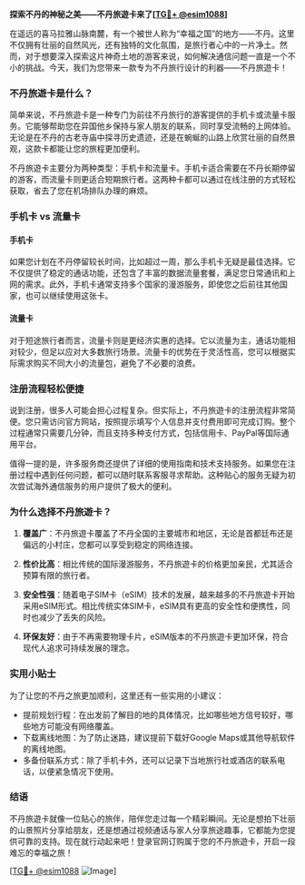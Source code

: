 **探索不丹的神秘之美——不丹旅遊卡来了[[TG💪+ @esim1088](https://t.me/s/esim1088)]**

在遥远的喜马拉雅山脉南麓，有一个被世人称为“幸福之国”的地方——不丹。这里不仅拥有壮丽的自然风光，还有独特的文化氛围，是旅行者心中的一片净土。然而，对于想要深入探索这片神奇土地的游客来说，如何解决通信问题一直是一个不小的挑战。今天，我们为您带来一款专为不丹旅行设计的利器——不丹旅遊卡！

### 不丹旅遊卡是什么？

简单来说，不丹旅遊卡是一种专门为前往不丹旅行的游客提供的手机卡或流量卡服务。它能够帮助您在异国他乡保持与家人朋友的联系，同时享受流畅的上网体验。无论是在不丹的古老寺庙中探寻历史遗迹，还是在蜿蜒的山路上欣赏壮丽的自然景观，这款卡都能让您的旅程更加便利。

不丹旅遊卡主要分为两种类型：手机卡和流量卡。手机卡适合需要在不丹长期停留的游客，而流量卡则更适合短期旅行者。这两种卡都可以通过在线注册的方式轻松获取，省去了您在机场排队办理的麻烦。

### 手机卡 vs 流量卡

#### 手机卡
如果您计划在不丹停留较长时间，比如超过一周，那么手机卡无疑是最佳选择。它不仅提供了稳定的通话功能，还包含了丰富的数据流量套餐，满足您日常通讯和上网的需求。此外，手机卡通常支持多个国家的漫游服务，即使您之后前往其他国家，也可以继续使用这张卡。

#### 流量卡
对于短途旅行者而言，流量卡则是更经济实惠的选择。它以流量为主，通话功能相对较少，但足以应对大多数旅行场景。流量卡的优势在于灵活性高，您可以根据实际需求购买不同大小的流量包，避免了不必要的浪费。

### 注册流程轻松便捷

说到注册，很多人可能会担心过程复杂。但实际上，不丹旅遊卡的注册流程非常简便。您只需访问官方网站，按照提示填写个人信息并支付费用即可完成订购。整个过程通常只需要几分钟，而且支持多种支付方式，包括信用卡、PayPal等国际通用平台。

值得一提的是，许多服务商还提供了详细的使用指南和技术支持服务。如果您在注册过程中遇到任何问题，都可以随时联系客服寻求帮助。这种贴心的服务无疑为初次尝试海外通信服务的用户提供了极大的便利。

### 为什么选择不丹旅遊卡？

1. **覆盖广**：不丹旅遊卡覆盖了不丹全国的主要城市和地区，无论是首都廷布还是偏远的小村庄，您都可以享受到稳定的网络连接。
   
2. **性价比高**：相比传统的国际漫游服务，不丹旅遊卡的价格更加亲民，尤其适合预算有限的旅行者。

3. **安全性强**：随着电子SIM卡（eSIM）技术的发展，越来越多的不丹旅遊卡开始采用eSIM形式。相比传统实体SIM卡，eSIM具有更高的安全性和便携性，同时也减少了丢失的风险。

4. **环保友好**：由于不再需要物理卡片，eSIM版本的不丹旅遊卡更加环保，符合现代人追求可持续发展的理念。

### 实用小贴士

为了让您的不丹之旅更加顺利，这里还有一些实用的小建议：

- 提前规划行程：在出发前了解目的地的具体情况，比如哪些地方信号较好，哪些地方可能没有网络覆盖。
- 下载离线地图：为了防止迷路，建议提前下载好Google Maps或其他导航软件的离线地图。
- 多备份联系方式：除了手机卡外，还可以记录下当地旅行社或酒店的联系电话，以便紧急情况下使用。

### 结语

不丹旅遊卡就像一位贴心的旅伴，陪伴您走过每一个精彩瞬间。无论是想拍下壮丽的山景照片分享给朋友，还是想通过视频通话与家人分享旅途趣事，它都能为您提供可靠的支持。现在就行动起来吧！登录官网订购属于您的不丹旅遊卡，开启一段难忘的幸福之旅！

[[TG💪+ @esim1088](https://t.me/s/esim1088) ![Image](https://i.postimg.cc/4NQfJmqS/Snipaste-2025-05-13-00-14-12.png)]
